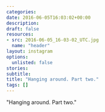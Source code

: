 ```yaml
---
categories:
date: 2016-06-05T16:03:02+00:00
description:
draft: false
resources:
- src: 2016-06-05_16-03-02_UTC.jpg
  name: "header"
layout: instagram
options:
  unlisted: false
stories:
subtitle:
title: "Hanging around. Part two."
tags: []
---
```


"Hanging around. Part two."
